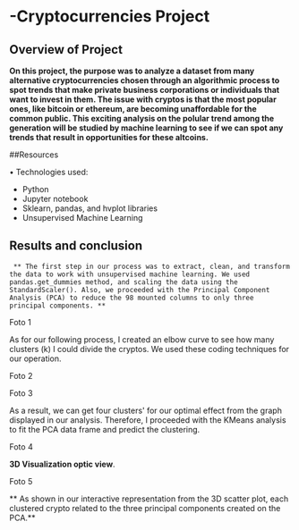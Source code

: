 # -Cryptocurrencies Project


## Overview of Project
  
  
 **On this project, the purpose was to analyze a dataset from many alternative cryptocurrencies chosen through an algorithmic process to spot trends that make private business corporations or individuals that want to invest in them. The issue with cryptos is that the most popular ones, like bitcoin or ethereum, are becoming unaffordable for the common public. This exciting analysis on the polular trend among the generation will be studied by machine learning to see if we can spot any trends that result in opportunities for these altcoins.**



##Resources


•	Technologies used:
-	Python
-	Jupyter notebook
-	Sklearn, pandas, and hvplot libraries
-	Unsupervised Machine Learning






## Results and conclusion
     ** The first step in our process was to extract, clean, and transform the data to work with unsupervised machine learning. We used pandas.get_dummies method, and scaling the data using the StandardScaler(). Also, we proceeded with the Principal Component Analysis (PCA) to reduce the 98 mounted columns to only three principal components. **
 
Foto 1


As for our following process, I created an elbow curve to see how many clusters (k) I could divide the cryptos. We used these coding techniques for our operation.

Foto 2


Foto 3


As a result, we can get four clusters' for our optimal effect from the graph displayed in our analysis. Therefore, I  proceeded with the KMeans analysis to fit the PCA data frame and predict the clustering. 

Foto 4


**3D Visualization optic view**.

Foto 5

** As shown in our interactive representation from the 3D scatter plot, each clustered crypto related to the three principal components created on the PCA.**
